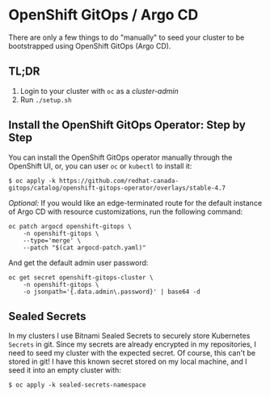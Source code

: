 # OpenShift GitOps / Argo CD

There are only a few things to do "manually" to seed your cluster to be bootstrapped using OpenShift GitOps (Argo CD).

## TL;DR

1. Login to your cluster with `oc` as a *cluster-admin*
2. Run `./setup.sh`

## Install the OpenShift GitOps Operator: Step by Step

You can install the OpenShift GitOps operator manually through the OpenShift UI, or, you can user `oc` or `kubectl` to install it:

```
$ oc apply -k https://github.com/redhat-canada-gitops/catalog/openshift-gitops-operator/overlays/stable-4.7
```

*Optional:* If you would like an edge-terminated route for the default instance of Argo CD with resource customizations, run the following command:

```
oc patch argocd openshift-gitops \
    -n openshift-gitops \
    --type='merge' \
    --patch "$(cat argocd-patch.yaml)"
```

And get the default admin user password:

```
oc get secret openshift-gitops-cluster \
    -n openshift-gitops \
    -o jsonpath='{.data.admin\.password}' | base64 -d
```

## Sealed Secrets

In my clusters I use Bitnami Sealed Secrets to securely store Kubernetes `Secrets` in git.  Since my secrets are already encrypted in my repositories, I need to seed my cluster with the expected secret.  Of course, this can't be stored in git!  I have this known secret stored on my local machine, and I seed it into an empty cluster with:

```
$ oc apply -k sealed-secrets-namespace
```

